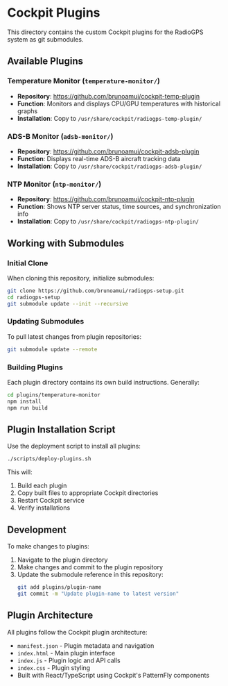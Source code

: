 # Cockpit Plugins

This directory contains the custom Cockpit plugins for the RadioGPS system as git submodules.

## Available Plugins

### Temperature Monitor (`temperature-monitor/`)
- **Repository**: https://github.com/brunoamui/cockpit-temp-plugin
- **Function**: Monitors and displays CPU/GPU temperatures with historical graphs
- **Installation**: Copy to `/usr/share/cockpit/radiogps-temp-plugin/`

### ADS-B Monitor (`adsb-monitor/`)
- **Repository**: https://github.com/brunoamui/cockpit-adsb-plugin  
- **Function**: Displays real-time ADS-B aircraft tracking data
- **Installation**: Copy to `/usr/share/cockpit/radiogps-adsb-plugin/`

### NTP Monitor (`ntp-monitor/`)
- **Repository**: https://github.com/brunoamui/cockpit-ntp-plugin
- **Function**: Shows NTP server status, time sources, and synchronization info
- **Installation**: Copy to `/usr/share/cockpit/radiogps-ntp-plugin/`

## Working with Submodules

### Initial Clone
When cloning this repository, initialize submodules:
```bash
git clone https://github.com/brunoamui/radiogps-setup.git
cd radiogps-setup
git submodule update --init --recursive
```

### Updating Submodules
To pull latest changes from plugin repositories:
```bash
git submodule update --remote
```

### Building Plugins
Each plugin directory contains its own build instructions. Generally:
```bash
cd plugins/temperature-monitor
npm install
npm run build
```

## Plugin Installation Script

Use the deployment script to install all plugins:
```bash
./scripts/deploy-plugins.sh
```

This will:
1. Build each plugin
2. Copy built files to appropriate Cockpit directories
3. Restart Cockpit service
4. Verify installations

## Development

To make changes to plugins:
1. Navigate to the plugin directory
2. Make changes and commit to the plugin repository
3. Update the submodule reference in this repository:
   ```bash
   git add plugins/plugin-name
   git commit -m "Update plugin-name to latest version"
   ```

## Plugin Architecture

All plugins follow the Cockpit plugin architecture:
- `manifest.json` - Plugin metadata and navigation
- `index.html` - Main plugin interface
- `index.js` - Plugin logic and API calls
- `index.css` - Plugin styling
- Built with React/TypeScript using Cockpit's PatternFly components
